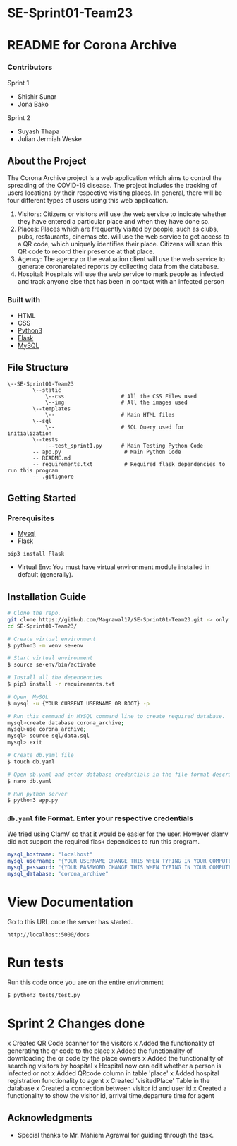 # SE-Sprint01-Team23

# README for Corona Archive

### Contributors

Sprint 1
- Shishir Sunar
- Jona Bako

Sprint 2 
- Suyash Thapa 
- Julian Jermiah Weske 

## About the Project

The Corona Archive project is a web application which aims to control the spreading of the COVID-19 disease. The project includes the tracking of users locations by their respective visiting places. In general, there will be four different types of users using this web application.

1. Visitors: Citizens or visitors will use the web service to indicate whether they have entered a particular place and when they have done so.
2. Places: Places which are frequently visited by people, such as clubs, pubs, restaurants, cinemas etc. will use the web service to get access to a QR code, which uniquely identifies their place. Citizens will scan this QR code to record their presence at that place.
3. Agency: The agency or the evaluation client will use the web service to generate coronarelated reports by collecting data from the database.
4. Hospital: Hospitals will use the web service to mark people as infected and track anyone else that has been in contact with an infected person

### Built with
* HTML
* CSS
* [Python3](https://www.python.org/download/releases/3.0/)
* [Flask](https://www.fullstackpython.com/flask.html)
* [MySQL](https://www.mysql.com/)

## File Structure
```
\--SE-Sprint01-Team23
        \--static
            \--css                  # All the CSS Files used
            \--img                  # All the images used 
        \--templates    
            \--                     # Main HTML files    
        \--sql  
            \--                     # SQL Query used for initialization
        \--tests
            |--test_sprint1.py      # Main Testing Python Code
        -- app.py                    # Main Python Code
        -- README.md
        -- requirements.txt          # Required flask dependencies to run this program
        -- .gitignore    
```

## Getting Started

### Prerequisites

* [Mysql](https://dev.mysql.com/downloads/installer/)
* Flask 
```
pip3 install Flask
```
* Virtual Env:
You must have virtual environment module installed in default (generally).

## Installation Guide

```bash
# Clone the repo.
git clone https://github.com/Magrawal17/SE-Sprint01-Team23.git -> only for sample
cd SE-Sprint01-Team23/

# Create virtual environment
$ python3 -m venv se-env

# Start virtual environment
$ source se-env/bin/activate

# Install all the dependencies
$ pip3 install -r requirements.txt

# Open  MySQL
$ mysql -u {YOUR CURRENT USERNAME OR ROOT} -p

# Run this command in MYSQL command line to create required database.
mysql>create database corona_archive;
mysql>use corona_archive;
mysql> source sql/data.sql
mysql> exit

# Create db.yaml file 
$ touch db.yaml

# Open db.yaml and enter database credentials in the file format described below
$ nano db.yaml

# Run python server
$ python3 app.py

```

### `db.yaml` file Format. Enter your respective credentials

We tried using ClamV so that it would be easier for the user. However clamv did not support the required flask dependices to run this program.

```yaml
mysql_hostname: "localhost"
mysql_username: "{YOUR USERNAME CHANGE THIS WHEN TYPING IN YOUR COMPUTER}"
mysql_password: "{YOUR PASSWORD CHANGE THIS WHEN TYPING IN YOUR COMPUTER}"
mysql_database: "corona_archive"
```

# View Documentation

Go to this URL once the server has started.

```
http://localhost:5000/docs
```
# Run tests

Run this code once you are on the entire environment

```sh
$ python3 tests/test.py
```
# Sprint 2 Changes done 
x Created QR Code scanner for the visitors 
x Added the functionality of generating the qr code to the place
x Added the functionality of downloading the qr code by the place owners
x Added the functionality of searching visitors by hospital
x Hospital now can edit whether a person is infected or not
x Added QRcode column in table 'place'
x Added hospital registration functionality to agent 
x Created 'visitedPlace' Table in the database
x Created a connection between visitor id and user id
x Created a functionality to show the visitor id, arrival time,departure time for agent 

## Acknowledgments

* Special thanks to Mr. Mahiem Agrawal for guiding through the task.
